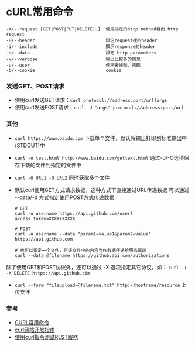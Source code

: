 # cURL常用命令

	-X/--request [GET|POST|PUT|DELETE|…]  使用指定的http method發出 http request
	-H/--header                           設定request裡的header
	-i/--include                          顯示response的header
	-d/--data                             設定 http parameters 
	-v/--verbose                          輸出比較多的訊息
	-u/--user                             使用者帳號、密碼
	-b/--cookie                           cookie  

### 发送GET、POST请求
* 使用curl发送GET请求：`curl protocol://address:port/url?args`
* 使用curl发送POST请求：`curl -d "args" protocol://address:port/url`

### 其他

* `curl https://www.baidu.com` 下载单个文件，默认将输出打印到标准输出中(STDOUT)中

* `curl -o test.html http://www.baidu.com/gettext.html` 通过-o/-O选项保存下载的文件到指定的文件中
* `curl -O URL1 -O URL2` 同时获取多个文件
* 默认curl使用GET方式请求数据，这种方式下直接通过URL传递数据
可以通过 --data/-d 方式指定使用POST方式传递数据

	```
	# GET
	curl -u username https://api.github.com/user?access_token=XXXXXXXXXX
	
	# POST
	curl -u username --data "param1=value1&param2=value" https://api.github.com
	
	# 也可以指定一个文件，将该文件中的内容当作数据传递给服务器端
	curl --data @filename https://github.api.com/authorizations
	```
除了使用GET和POST协议外，还可以通过 -X 选项指定其它协议，如：
`curl -I -X DELETE https://api.github.cim`
* `curl --form "fileupload=@filename.txt" http://hostname/resource` 上传文件

### 参考
* [CURL常用命令](https://www.cnblogs.com/gbyukg/p/3326825.html)
* [curl网站开发指南](http://www.ruanyifeng.com/blog/2011/09/curl.html)
* [使用curl指令測試REST服務](http://ju.outofmemory.cn/entry/84875)